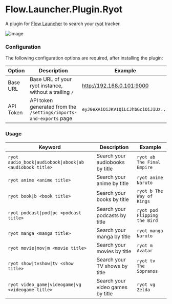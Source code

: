 # Flow.Launcher.Plugin.Ryot

A plugin for [Flow Launcher](https://github.com/Flow-Launcher/Flow.Launcher) to search your [ryot](https://github.com/IgnisDa/ryot) tracker.

![image](https://imgur.com/AKBVT4a.gif)

### Configuration

The following configuration options are required, after installing the plugin:

| Option | Description | Example |
|--------|-------------|---------|
| Base URL | Base URL of your ryot instance, without a trailing `/` | http://192.168.0.101:9000 |
| API Token | API token generated from the `/settings/imports-and-exports` page | `eyJ0eXAiOiJKV1QiLCJhbGciOiJIUz...`


### Usage

| Keyword | Description | Example |
|---------|-------------|---------|
| `ryot audio_book\|audiobook\|abook\|ab <audiobook title>` | Search your audiobooks by title | `ryot ab The Final Empire` |
| `ryot anime <anime title>` | Search your anime by title | `ryot anime Naruto` |
| `ryot book\|b <book title>` | Search your books by title | `ryot b The Way of Kings` |
| `ryot podcast\|pod\|pc <podcast title>` | Search your podcasts by title | `ryot pod Flipping the Bird` |
| `ryot manga <manga title>` | Search your manga by title | `ryot manga Naruto` |
| `ryot movie\|mov\|m <movie title>` | Search your movies by title | `ryot m Avatar` |
| `ryot show\|tvshow\|tv <show title>` | Search your TV shows by title | `ryot tv The Sopranos` |
| `ryot video_game\|videogame\|vg <videogame title>` | Search your video games by title | `ryot vg Zelda` |
